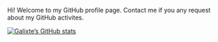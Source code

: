 Hi! Welcome to my GitHub profile page. Contact me if you any request about my GitHub activites.

[![Galixte’s GitHub stats](https://github-readme-stats.vercel.app/api?username=Galixte&show_icons=true&theme=synthwave)](https://github.com/anuraghazra/github-readme-stats)
